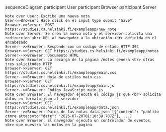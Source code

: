 sequenceDiagram
    participant User
    participant Browser
    participant Server

    Note over User: Escribe una nueva nota
    User->>Browser: Hace click en el input type submit "Save" 
    Browser->>Server: POST https://studies.cs.helsinki.fi/exampleapp/new_note
    Note over Server: Se crea la nueva nota y el servidor solicita una redireccion <br> URL al navegador a la ubicación <br> definida en el encabezado 
    Server-->>Browser: Responde con un codigo de estado HTTP 302
    Browser->>Server: GET https://studies.cs.helsinki.fi/exampleapp/notes
    Server-->>Browser: Documento HTML
    Note over Browser: La recarga de la pagina /notes genera <br> otras tres solicitudes HTTP
    Browser->>Server: GET https://studies.cs.helsinki.fi/exampleapp/main.css
    Server-->>Browser: Hoja de estilos main.css
    Browser->>Server: GET https://studies.cs.helsinki.fi/exampleapp/main.js
    Server-->>Browser: Codigo JavaScript main.js
    Note over Browser: El navegador ejecuta el código js que <br> solicita datos en formato json al servidor
    Browser->>Server: GET https://studies.cs.helsinki.fi/exampleapp/data.json
    Server-->>Browser: Datos de las notas data.json [{"content": "pablito ctmre atte:soto""date": "2025-07-20T01:10:39.707Z"}, ...]
    Note over Browser: El navegador ejecuta un controlador de eventos, <br> que muestra las notas en la pagina